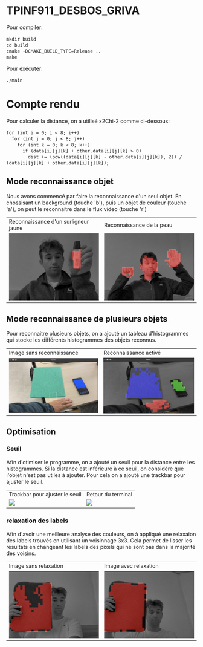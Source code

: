 # TPINF911_DESBOS_GRIVA

Pour compiler:

    mkdir build
    cd build
    cmake -DCMAKE_BUILD_TYPE=Release ..
    make

Pour exécuter:

    ./main

# Compte rendu

Pour calculer la distance, on a utilisé x2Chi-2 comme ci-dessous:

    for (int i = 0; i < 8; i++)
      for (int j = 0; j < 8; j++)
        for (int k = 0; k < 8; k++)
          if (data[i][j][k] + other.data[i][j][k] > 0)
            dist += (pow((data[i][j][k] - other.data[i][j][k]), 2)) / (data[i][j][k] + other.data[i][j][k]);

## Mode reconnaissance objet

Nous avons commencé par faire la reconnaissance d'un seul objet.
En chossisant un background (touche 'b'), puis un objet de couleur (touche 'a'), on peut le reconnaitre dans le flux video (touche 'r')

<table>
  <tr>
    <td>Reconnaissance d'un surligneur jaune</td>
     <td>Reconnaissance de la peau</td>
  </tr>
  <tr>
    <td><img src="images/surligneur.png" width=auto height=auto></td>
    <td><img src="images/peau.png" width=auto height=auto></td>
  </tr>
 </table>

## Mode reconnaissance de plusieurs objets

Pour reconnaitre plusieurs objets, on a ajouté un tableau d'histogrammes qui stocke les différents histogrammes des objets reconnus.

<table>
  <tr>
    <td>Image sans reconnaissance</td>
     <td>Reconnaissance activé</td>
  </tr>
  <tr>
    <td><img src="images/3colorsRaw.png" width=auto height=auto></td>
    <td><img src="images/3colors.png" width=auto height=auto></td>
  </tr>
 </table>

## Optimisation

### Seuil

Afin d'otimiser le programme, on a ajouté un seuil pour la distance entre les histogrammes. Si la distance est inférieure à ce seuil, on considère que l'objet n'est pas utiles à ajouter. Pour cela on a ajouté une trackbar pour ajuster le seuil.

<table>
  <tr>
    <td>Trackbar pour ajuster le seuil</td>
     <td>Retour du terminal</td>
  </tr>
  <tr>
    <td><img src="images/Screenshot 2024-11-14 at 10.28.07 AM.png" width=auto height=auto></td>
    <td><img src="images/Screenshot 2024-11-14 at 10.28.21 AM.png" width=auto height=auto></td>
  </tr>
 </table>

### relaxation des labels

Afin d'avoir une meilleure analyse des couleurs, on à appliqué une relaxaion des labels trouvés en utilisant un voisinnage 3x3.
Cela permet de lisser les résultats en changeant les labels des pixels qui ne sont pas dans la majorité des voisins.

<table>
  <tr>
    <td>Image sans relaxation</td>
     <td>Image avec relaxation</td>
  </tr>
  <tr>
    <td><img src="images/avant.png" width=auto height=auto></td>
    <td><img src="images/apres.png" width=auto height=auto></td>
  </tr>
 </table>

